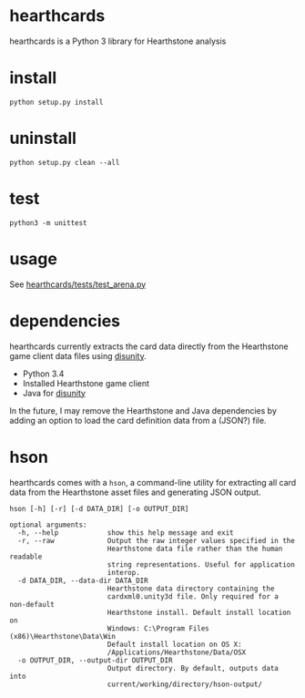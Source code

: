 # hearthcards
hearthcards is a Python 3 library for Hearthstone analysis

# install
    python setup.py install

# uninstall
    python setup.py clean --all

# test
    python3 -m unittest

# usage
See [hearthcards/tests/test_arena.py](hearthcards/tests/test_arena.py)

# dependencies
hearthcards currently extracts the card data directly from the Hearthstone game client data files using [disunity](https://github.com/ata4/disunity).
- Python 3.4
- Installed Hearthstone game client
- Java for [disunity](https://github.com/ata4/disunity)

In the future, I may remove the Hearthstone and Java dependencies by adding an option to load the card definition data from a (JSON?) file.

# hson
hearthcards comes with a `hson`, a command-line utility for extracting all card data from the Hearthstone asset files and generating JSON output.

    hson [-h] [-r] [-d DATA_DIR] [-o OUTPUT_DIR]

    optional arguments:
      -h, --help            show this help message and exit
      -r, --raw             Output the raw integer values specified in the
                            Hearthstone data file rather than the human readable
                            string representations. Useful for application
                            interop.
      -d DATA_DIR, --data-dir DATA_DIR
                            Hearthstone data directory containing the
                            cardxml0.unity3d file. Only required for a non-default
                            Hearthstone install. Default install location on
                            Windows: C:\Program Files (x86)\Hearthstone\Data\Win
                            Default install location on OS X:
                            /Applications/Hearthstone/Data/OSX
      -o OUTPUT_DIR, --output-dir OUTPUT_DIR
                            Output directory. By default, outputs data into
                            current/working/directory/hson-output/

